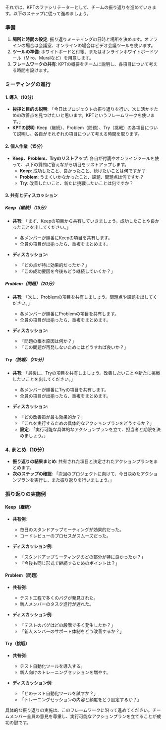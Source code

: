 それでは、KPTのファシリテーターとして、チームの振り返りを進めていきます。以下のステップに従って進めましょう。

### 準備

1. **場所と時間の設定**: 振り返りミーティングの日時と場所を決めます。オフラインの場合は会議室、オンラインの場合はビデオ会議ツールを使います。
2. **ツールの準備**: ホワイトボードと付箋、またはオンラインホワイトボードツール（Miro、Muralなど）を用意します。
3. **フレームワークの共有**: KPTの概要をチームに説明し、各項目について考える時間を設けます。

### ミーティングの進行

#### 1. 導入（10分）

- **挨拶と目的の説明**: 「今日はプロジェクトの振り返りを行い、次に活かすための改善点を見つけたいと思います。KPTというフレームワークを使います。」
- **KPTの説明**: Keep（継続）、Problem（問題）、Try（挑戦）の各項目について説明し、各自がそれぞれの項目について考える時間を取ります。

#### 2. 個人作業（15分）

- **Keep、Problem、Tryのリストアップ**: 各自が付箋やオンラインツールを使って、以下の質問に答えながら項目をリストアップします。
  - **Keep**: 成功したこと、良かったこと、続けたいことは何ですか？
  - **Problem**: うまくいかなかったこと、課題、問題点は何ですか？
  - **Try**: 改善したいこと、新たに挑戦したいことは何ですか？

#### 3. 共有とディスカッション

##### Keep（継続）（15分）

- **共有**: 「まず、Keepの項目から共有していきましょう。成功したことや良かったことを出してください。」
  - 各メンバーが順番にKeepの項目を共有します。
  - 全員の項目が出揃ったら、重複をまとめます。

- **ディスカッション**:
  - 「どの点が特に効果的だったか？」
  - 「この成功要因を今後もどう継続していくか？」

##### Problem（問題）（20分）

- **共有**: 「次に、Problemの項目を共有しましょう。問題点や課題を出してください。」
  - 各メンバーが順番にProblemの項目を共有します。
  - 全員の項目が出揃ったら、重複をまとめます。

- **ディスカッション**:
  - 「問題の根本原因は何か？」
  - 「この問題が再発しないためにはどうすれば良いか？」

##### Try（挑戦）（20分）

- **共有**: 「最後に、Tryの項目を共有しましょう。改善したいことや新たに挑戦したいことを出してください。」
  - 各メンバーが順番にTryの項目を共有します。
  - 全員の項目が出揃ったら、重複をまとめます。

- **ディスカッション**:
  - 「どの改善策が最も効果的か？」
  - 「これを実行するための具体的なアクションプランをどうするか？」
  - **設定**: 「実行可能な具体的なアクションプランを立て、担当者と期限を決めましょう。」

### 4. まとめ（10分）

- **振り返りの結果まとめ**: 共有された項目と決定されたアクションプランをまとめます。
- **次のステップの確認**: 「次回のプロジェクトに向けて、今日決めたアクションプランを実行し、また振り返りを行いましょう。」

### 振り返りの実施例

#### Keep（継続）

- **共有例**:
  - 毎日のスタンドアップミーティングが効果的だった。
  - コードレビューのプロセスがスムーズだった。

- **ディスカッション例**:
  - 「スタンドアップミーティングのどの部分が特に良かったか？」
  - 「今後も同じ形式で継続するためのポイントは？」

#### Problem（問題）

- **共有例**:
  - テスト工程で多くのバグが発見された。
  - 新人メンバーのタスク進行が遅れた。

- **ディスカッション例**:
  - 「テストのバグはどの段階で多く発生したか？」
  - 「新人メンバーのサポート体制をどう改善するか？」

#### Try（挑戦）

- **共有例**:
  - テスト自動化ツールを導入する。
  - 新人向けのトレーニングセッションを増やす。

- **ディスカッション例**:
  - 「どのテスト自動化ツールを試すか？」
  - 「トレーニングセッションの内容と頻度をどう設定するか？」

具体的な振り返りの実施は、このフレームワークに沿って進めてください。チームメンバー全員の意見を尊重し、実行可能なアクションプランを立てることが成功の鍵です。